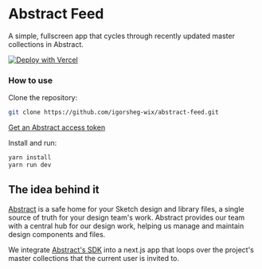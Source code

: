 # Abstract Feed

A simple, fullscreen app that cycles through recently updated master collections in Abstract.


[![Deploy with Vercel](https://vercel.com/button)](https://vercel.com/new/git/external?repository-url=https%3A%2F%2Fgithub.com%2Figorsheg-wix%2Fabstract-feed)

### How to use

Clone the repository:

```bash
git clone https://github.com/igorsheg-wix/abstract-feed.git
```

[Get an Abstract access token](https://app.goabstract.com/account/tokens)

Install and run:

```bash
yarn install
yarn run dev
```


## The idea behind it

[Abstract](https://www.abstract.com) is a safe home for your Sketch design and library files, a single source of truth for your design team's work. Abstract provides our team with a central hub for our design work, helping us manage and maintain design components and files.

We integrate [Abstract's SDK](https://sdk.goabstract.com) into a next.js app that loops over the project's master collections that the current user is invited to. 
